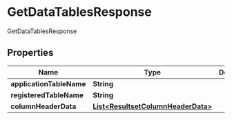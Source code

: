 

# GetDataTablesResponse

GetDataTablesResponse
## Properties

Name | Type | Description | Notes
------------ | ------------- | ------------- | -------------
**applicationTableName** | **String** |  |  [optional]
**registeredTableName** | **String** |  |  [optional]
**columnHeaderData** | [**List&lt;ResultsetColumnHeaderData&gt;**](ResultsetColumnHeaderData.md) |  |  [optional]



